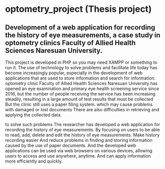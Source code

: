 # optometry_project (Thesis project)

## Development of a web application for recording the history of eye measurements, a case study in optometry clinics Faculty of Allied Health Sciences Naresuan University.

  This project is developed in PHP so you may need XAMPP or something to run it.
The use of technology to solve problems and facilitate life today has become increasingly popular, especially in the development of web applications that are used to store information and search for information. optometry clinic Faculty of Allied Health Sciences Naresuan University has opened an eye examination and primary eye health screening service since 2016, but the number of people receiving the service has been increasing steadily, resulting in a large amount of test results that must be collected But the clinic still uses a paper filing system. which may cause problems with damaged or lost documents There are also difficulties in retrieving and applying the collected data.

  to solve such problems The researcher has developed a web application for recording the history of eye measurements. By focusing on users to be able to read, add, delete and edit the history of eye measurements. Make history recording easier And reduce problems in finding and storing information caused by the use of paper documents. And the developed web applications can be used via web browsers on various devices, allowing users to access and use anywhere, anytime. And can apply information more efficiently and quickly. 
